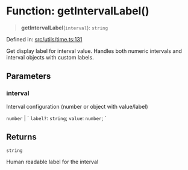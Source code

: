 # Function: getIntervalLabel()

> **getIntervalLabel**(`interval`): `string`

Defined in: [src/utils/time.ts:131](https://github.com/Nick2bad4u/Uptime-Watcher/blob/dca5483e793478722cd3e6e125cafcec5fc771f0/src/utils/time.ts#L131)

Get display label for interval value.
Handles both numeric intervals and interval objects with custom labels.

## Parameters

### interval

Interval configuration (number or object with value/label)

`number` | \` `label?`: `string`; `value`: `number`; \`

## Returns

`string`

Human readable label for the interval
